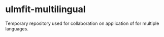 # ulmfit-multilingual
Temporary repository used for collaboration on application of for multiple languages.
